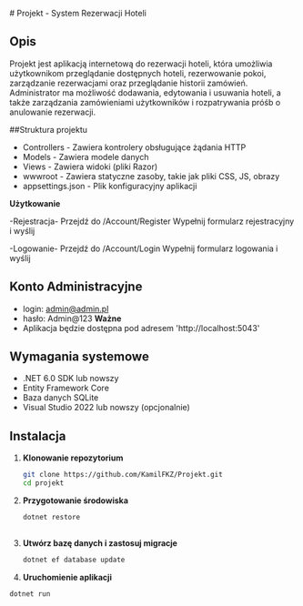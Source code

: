    ﻿# Projekt - System Rezerwacji Hoteli

## Opis
Projekt jest aplikacją internetową do rezerwacji hoteli, która umożliwia użytkownikom przeglądanie dostępnych hoteli, rezerwowanie pokoi, zarządzanie rezerwacjami oraz przeglądanie historii zamówień. Administrator ma możliwość dodawania, edytowania i usuwania hoteli, a także zarządzania zamówieniami użytkowników i rozpatrywania próśb o anulowanie rezerwacji.


##Struktura projektu

- Controllers - Zawiera kontrolery obsługujące żądania HTTP
- Models - Zawiera modele danych
- Views - Zawiera widoki (pliki Razor)
- wwwroot - Zawiera statyczne zasoby, takie jak pliki CSS, JS, obrazy
- appsettings.json - Plik konfiguracyjny aplikacji

**Użytkowanie**

-Rejestracja-
Przejdź do /Account/Register
Wypełnij formularz rejestracyjny i wyślij

-Logowanie- 
Przejdź do /Account/Login
Wypełnij formularz logowania i wyślij

## Konto Administracyjne
- login: admin@admin.pl
- hasło: Admin@123
**Ważne**
- Aplikacja będzie dostępna pod adresem 'http://localhost:5043'
## Wymagania systemowe
- .NET 6.0 SDK lub nowszy
- Entity Framework Core
- Baza danych SQLite
- Visual Studio 2022 lub nowszy (opcjonalnie)

## Instalacja

1. **Klonowanie repozytorium**
   ```bash
   git clone https://github.com/KamilFKZ/Projekt.git
   cd projekt
   
2. **Przygotowanie środowiska**
   ```bash
   dotnet restore
          
3. **Utwórz bazę danych i zastosuj migracje**
     ```bash
   dotnet ef database update
  
 4. **Uruchomienie aplikacji**
   ```bash
   dotnet run


